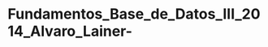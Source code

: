 Fundamentos_Base_de_Datos_III_2014_Alvaro_Lainer-
=================================================
